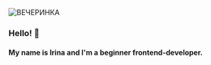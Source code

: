 ![ВЕЧЕРИНКА](https://user-images.githubusercontent.com/45296707/125170583-4bfc7380-e1b8-11eb-8d9f-cf6db8bc93a6.png)


### Hello! 👋 
#### My name is Irina and I'm a beginner frontend-developer. 


<!--
**Ramitsan/Ramitsan** is a ✨ _special_ ✨ repository because its `README.md` (this file) appears on your GitHub profile.
-->
